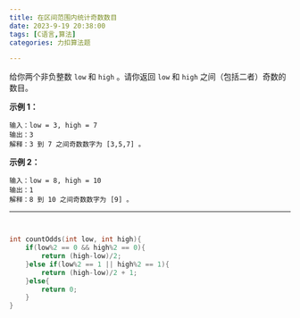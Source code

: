 ```yaml
---
title: 在区间范围内统计奇数数目
date: 2023-9-19 20:38:00
tags: [C语言,算法]
categories: 力扣算法题

---
```


给你两个非负整数 `low` 和 `high` 。请你返回 `low` 和 `high` 之间（包括二者）奇数的数目。

 

**示例 1：**

```
输入：low = 3, high = 7
输出：3
解释：3 到 7 之间奇数数字为 [3,5,7] 。
```

**示例 2：**

```
输入：low = 8, high = 10
输出：1
解释：8 到 10 之间奇数数字为 [9] 。
```

 



---

~~~c


int countOdds(int low, int high){
    if(low%2 == 0 && high%2 == 0){
        return (high-low)/2;
    }else if(low%2 == 1 || high%2 == 1){
        return (high-low)/2 + 1;
    }else{
        return 0;
    }
}
~~~


